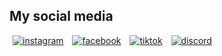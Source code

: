 ## My social media
<p>
    <a href="https://www.instagram.com/_nhathuynguyen_/"><img style="margin-inline: 5px;" src="/assets/img/instagram-logo.png" alt="instagram"></a>
    <a href="https://www.facebook.com/nhathuynguyenn"><img style="margin-inline: 5px;" src="/assets/img/facebook-logo.png" alt="facebook"></a>
    <a href="https://www.tiktok.com/@_nhathuynguyen"><img style="margin-inline: 5px;" src="/assets/img/tiktok-logo.png" alt="tiktok"></a>
    <a href="https://discord.gg/3GhWXn4S"><img style="margin-inline: 5px;" src="/assets/img/discord-logo.png" alt="discord"></a>
</p>
